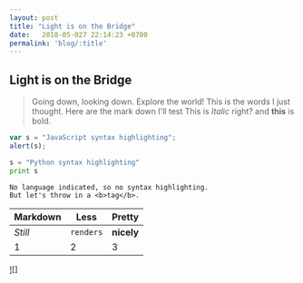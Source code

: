 ```yaml
---
layout: post
title: "Light is on the Bridge"
date:   2018-05-027 22:14:23 +0700
permalink: 'blog/:title'
---
```


## Light is on the Bridge
> Going down, looking down. Explore the world!
This is the words I just thought.
Here are the mark down I'll test
This is *Italic* right?
and __this__ is bold.
```javascript
var s = "JavaScript syntax highlighting";
alert(s);
```
 
```python
s = "Python syntax highlighting"
print s
```
 
```
No language indicated, so no syntax highlighting. 
But let's throw in a <b>tag</b>.
```

Markdown | Less | Pretty
--- | --- | ---
*Still* | `renders` | **nicely**
1 | 2 | 3


[![]](https://streamable.com/pihsc)
